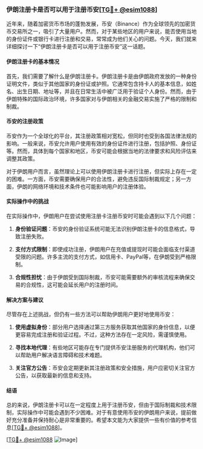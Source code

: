 ### 伊朗注册卡是否可以用于注册币安[[TG💪+ @esim1088](https://t.me/s/esim1088)]

近年来，随着加密货币市场的蓬勃发展，币安（Binance）作为全球领先的加密货币交易所之一，吸引了大量用户。然而，对于某些地区的用户来说，能否使用当地的身份证件或银行卡进行注册和交易，常常成为他们关心的问题。今天，我们就来详细探讨一下“伊朗注册卡是否可以用于注册币安”这一话题。

#### 伊朗注册卡的基本情况

首先，我们需要了解什么是伊朗注册卡。伊朗注册卡是由伊朗政府发放的一种身份证明文件，类似于其他国家的身份证或护照。它通常包含持卡人的基本信息，如姓名、出生日期、地址等，并且在日常生活中被广泛用于验证个人身份。然而，由于伊朗特殊的国际政治环境，许多国家对与伊朗相关的金融交易实施了严格的限制和制裁。

#### 币安的注册政策

币安作为一个全球化的平台，其注册政策相对宽松，但同时也受到各国法律法规的影响。一般来说，币安允许用户使用有效的身份证件进行注册，包括护照、身份证等。然而，具体到每个国家和地区，币安可能会根据当地的法律要求和风险评估来调整其政策。

对于伊朗用户而言，虽然理论上可以使用伊朗注册卡进行注册，但实际上存在一定的困难。一方面，币安需要确保用户的合法性，避免违反国际制裁规定；另一方面，伊朗的网络环境和技术条件也可能影响用户的注册体验。

#### 实际操作中的挑战

在实际操作中，伊朗用户在尝试使用注册卡注册币安时可能会遇到以下几个问题：

1. **身份验证问题**：币安的身份验证系统可能无法识别伊朗注册卡的信息格式，导致注册失败。
   
2. **支付方式限制**：即使成功注册，伊朗用户在充值或提现时可能会面临支付渠道受限的问题。许多主流的支付方式，如信用卡、PayPal等，在伊朗受到严格限制。

3. **合规性担忧**：由于伊朗受到国际制裁，币安可能需要额外的审核流程来确保交易的合规性，这可能会延长用户的注册时间。

#### 解决方案与建议

尽管存在上述挑战，但仍有一些方法可以帮助伊朗用户更好地使用币安：

1. **使用虚拟身份**：部分用户选择通过第三方服务获取其他国家的身份信息，以便更容易完成注册和验证过程。不过，这种方法存在一定风险，需谨慎使用。

2. **寻找本地代理**：有些地区可能存在专门提供币安注册服务的代理机构，他们可以帮助用户解决语言障碍和技术难题。

3. **关注官方公告**：币安会定期更新其注册政策和安全措施，用户应密切关注官方公告，以获取最新的信息和支持。

#### 结语

总的来说，伊朗注册卡可以在一定程度上用于注册币安，但由于国际制裁和技术限制，实际操作中可能会遇到不少困难。对于有意使用币安的伊朗用户来说，提前做好充分准备并保持耐心是非常重要的。希望本文能为大家提供一些有价值的参考信息[[TG💪+ @esim1088](https://t.me/s/esim1088)]。

[[TG💪+ @esim1088](https://t.me/s/esim1088) ![Image](https://i.postimg.cc/4NQfJmqS/Snipaste-2025-05-13-00-14-12.png)]